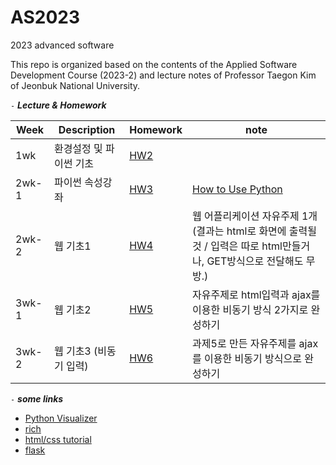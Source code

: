 # AS2023
2023 advanced software

This repo is organized based on the contents of the Applied Software Development Course (2023-2) and lecture notes of Professor Taegon Kim of Jeonbuk National University.

`-` ***Lecture & Homework***

| Week  | Description    | Homework                                                | note                                                                                                      |
|-------|----------------|---------------------------------------------------------|-----------------------------------------------------------------------------------------------------------|
| 1wk   | 환경설정 및 파이썬 기초  | [HW2](https://github.com/pinkocto/AS2023/tree/main/hw2) |                                                                                                           |
| 2wk-1 | 파이썬 속성강좌       | [HW3](https://github.com/pinkocto/AS2023/tree/main/hw3) | [How to Use Python](https://realpython.com/python-first-steps/#take-your-python-skills-to-the-next-level) |
| 2wk-2 | 웹 기초1          | [HW4](https://github.com/pinkocto/AS2023/tree/main/hw4) | 웹 어플리케이션 자유주제 1개 (결과는 html로 화면에 출력될 것 / 입력은 따로 html만들거나, GET방식으로 전달해도 무방.)                                |                                                                                          |                                                                                                          | |                                                                                                          | |
|3wk-1| 웹 기초2          | [HW5]()                                                 | 자유주제로 html입력과 ajax를 이용한 비동기 방식 2가지로 완성하기|
|3wk-2| 웹 기초3 (비동기 입력) | [HW6]()                                                 | 과제5로 만든 자유주제를 ajax를 이용한 비동기 방식으로 완성하기                                                                     |                                                                     |


`-` ***some links***

- [Python Visualizer](https://pythontutor.com/visualize.html#mode=edit)
- [rich](https://github.com/Textualize/rich)
- [html/css tutorial](https://www.w3schools.com/html/default.asp)
- [flask](https://flask.palletsprojects.com/en/2.3.x/quickstart/)